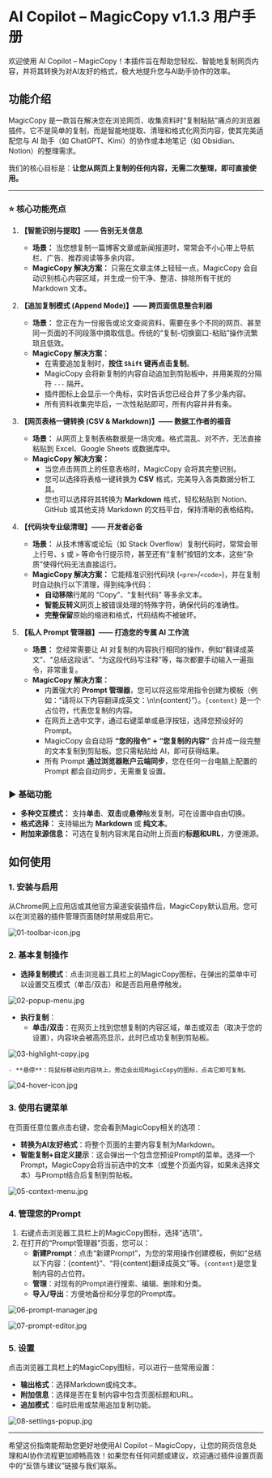 # AI Copilot – MagicCopy v1.1.3 用户手册

欢迎使用 AI Copilot – MagicCopy！本插件旨在帮助您轻松、智能地复制网页内容，并将其转换为对AI友好的格式，极大地提升您与AI助手协作的效率。

## 功能介绍

MagicCopy 是一款旨在解决您在浏览网页、收集资料时“复制粘贴”痛点的浏览器插件。它不是简单的复制，而是智能地提取、清理和格式化网页内容，使其完美适配您与 AI 助手（如 ChatGPT、Kimi）的协作或本地笔记（如 Obsidian、Notion）的整理需求。

我们的核心目标是：**让您从网页上复制的任何内容，无需二次整理，即可直接使用。**

---

### ⭐ 核心功能亮点

1.  **【智能识别与提取】—— 告别无关信息**
    -   **场景：** 当您想复制一篇博客文章或新闻报道时，常常会不小心带上导航栏、广告、推荐阅读等多余内容。
    -   **MagicCopy 解决方案：** 只需在文章主体上轻轻一点，MagicCopy 会自动识别核心内容区域，并生成一份干净、整洁、排除所有干扰的 Markdown 文本。

2.  **【追加复制模式 (Append Mode)】—— 跨页面信息整合利器**
    -   **场景：** 您正在为一份报告或论文查阅资料，需要在多个不同的网页、甚至同一页面的不同段落中摘取信息。传统的“复制-切换窗口-粘贴”操作流繁琐且低效。
    -   **MagicCopy 解决方案：**
        -   在需要追加复制时，**按住 `Shift` 键再点击复制**。
        -   MagicCopy 会将新复制的内容自动追加到剪贴板中，并用美观的分隔符 `---` 隔开。
        -   插件图标上会显示一个角标，实时告诉您已经合并了多少条内容。
        -   所有资料收集完毕后，一次性粘贴即可，所有内容井井有条。

3.  **【网页表格一键转换 (CSV & Markdown)】—— 数据工作者的福音**
    -   **场景：** 从网页上复制表格数据是一场灾难。格式混乱、对不齐，无法直接粘贴到 Excel、Google Sheets 或数据库中。
    -   **MagicCopy 解决方案：**
        -   当您点击网页上的任意表格时，MagicCopy 会将其完整识别。
        -   您可以选择将表格一键转换为 **CSV** 格式，完美导入各类数据分析工具。
        -   您也可以选择将其转换为 **Markdown** 格式，轻松粘贴到 Notion、GitHub 或其他支持 Markdown 的文档平台，保持清晰的表格结构。

4.  **【代码块专业级清理】—— 开发者必备**
    -   **场景：** 从技术博客或论坛（如 Stack Overflow）复制代码时，常常会带上行号、`$` 或 `>` 等命令行提示符，甚至还有“复制”按钮的文本，这些“杂质”使得代码无法直接运行。
    -   **MagicCopy 解决方案：** 它能精准识别代码块 (`<pre>`/`<code>`)，并在复制时自动执行以下清理，得到纯净代码：
        -   **自动移除**行尾的 “Copy”、“复制代码” 等多余文本。
        -   **智能反转义**网页上被错误处理的特殊字符，确保代码的准确性。
        -   **完整保留**原始的缩进和格式，代码结构不被破坏。

5.  **【私人 Prompt 管理器】—— 打造您的专属 AI 工作流**
    -   **场景：** 您经常需要让 AI 对复制的内容执行相同的操作，例如“翻译成英文”、“总结这段话”、“为这段代码写注释”等，每次都要手动输入一遍指令，非常重复。
    -   **MagicCopy 解决方案：**
        -   内置强大的 **Prompt 管理器**，您可以将这些常用指令创建为模板（例如：“请将以下内容翻译成英文：\n\n{content}”）。`{content}` 是一个占位符，代表您复制的内容。
        -   在网页上选中文字，通过右键菜单或悬浮按钮，选择您预设好的 Prompt。
        -   MagicCopy 会自动将 **“您的指令” + “您复制的内容”** 合并成一段完整的文本复制到剪贴板。您只需粘贴给 AI，即可获得结果。
        -   所有 Prompt **通过浏览器账户云端同步**，您在任何一台电脑上配置的 Prompt 都会自动同步，无需重复设置。

### ▶️ 基础功能

-   **多种交互模式：** 支持**单击**、**双击**或**悬停**触发复制，可在设置中自由切换。
-   **格式选择：** 支持输出为 **Markdown** 或 **纯文本**。
-   **附加来源信息：** 可选在复制内容末尾自动附上页面的**标题和URL**，方便溯源。

## 如何使用

### 1. 安装与启用

从Chrome网上应用店或其他官方渠道安装插件后，MagicCopy默认启用。您可以在浏览器的插件管理页面随时禁用或启用它。

![01-toolbar-icon.jpg](docs/imgs/01-toolbar-icon.jpg)

### 2. 基本复制操作

- **选择复制模式**：点击浏览器工具栏上的MagicCopy图标，在弹出的菜单中可以设置交互模式（单击/双击）和是否启用悬停触发。

![02-popup-menu.jpg](docs/imgs/02-popup-menu.jpg)


- **执行复制**：
    - **单击/双击**：在网页上找到您想复制的内容区域，单击或双击（取决于您的设置），内容块会被高亮显示，此时已成功复制到剪贴板。

![03-highlight-copy.jpg](docs/imgs/03-highlight-copy.jpg)

    - **悬停**：将鼠标移动到内容块上，旁边会出现MagicCopy的图标，点击它即可复制。

![04-hover-icon.jpg](docs/imgs/04-hover-icon.jpg)


### 3. 使用右键菜单

在页面任意位置点击右键，您会看到MagicCopy相关的选项：

- **转换为AI友好格式**：将整个页面的主要内容复制为Markdown。
- **智能复制+自定义提示**：这会弹出一个包含您预设Prompt的菜单。选择一个Prompt，MagicCopy会将当前选中的文本（或整个页面内容，如果未选择文本）与Prompt结合后复制到剪贴板。

![05-context-menu.jpg](docs/imgs/05-context-menu.jpg)

### 4. 管理您的Prompt

1. 右键点击浏览器工具栏上的MagicCopy图标，选择“选项”。
2. 在打开的“Prompt管理器”页面，您可以：
    - **新建Prompt**：点击“新建Prompt”，为您的常用操作创建模板，例如“总结以下内容：{content}”、“将{content}翻译成英文”等。`{content}`是您复制内容的占位符。
    - **管理**：对现有的Prompt进行搜索、编辑、删除和分类。
    - **导入/导出**：方便地备份和分享您的Prompt库。

![06-prompt-manager.jpg](docs/imgs/06-prompt-manager.jpg)

![07-prompt-editor.jpg](docs/imgs/07-prompt-editor.jpg)

### 5. 设置

点击浏览器工具栏上的MagicCopy图标，可以进行一些常用设置：

- **输出格式**：选择Markdown或纯文本。
- **附加信息**：选择是否在复制内容中包含页面标题和URL。
- **追加模式**：临时启用或禁用追加复制功能。

![08-settings-popup.jpg](docs/imgs/08-settings-popup.jpg)

---

希望这份指南能帮助您更好地使用AI Copilot – MagicCopy，让您的网页信息处理和AI协作流程更加顺畅高效！如果您有任何问题或建议，欢迎通过插件设置页面中的“反馈与建议”链接与我们联系。 
